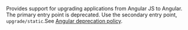 Provides support for upgrading applications from Angular JS to Angular.
The primary entry point is deprecated. Use the secondary entry point,
 `upgrade/static`.See [Angular deprecation policy](guide/deprecations).
